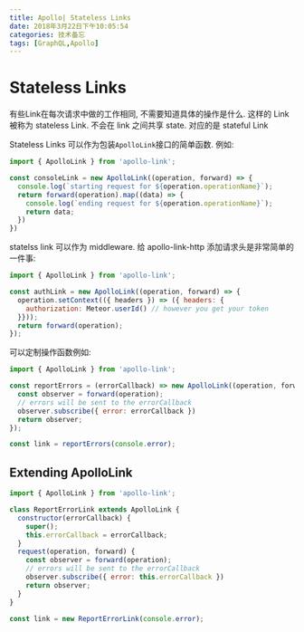 ```yaml
---
title: Apollo| Stateless Links
date: 2018年3月22日下午10:05:54
categories: 技术备忘
tags: [GraphQL,Apollo]
---
```

# Stateless Links

有些Link在每次请求中做的工作相同, 不需要知道具体的操作是什么. 这样的 Link 被称为 stateless Link. 不会在 link 之间共享 state. 对应的是 stateful Link

Stateless Links 可以作为包装`ApolloLink`接口的简单函数. 例如:

```js
import { ApolloLink } from 'apollo-link';

const consoleLink = new ApolloLink((operation, forward) => {
  console.log(`starting request for ${operation.operationName}`);
  return forward(operation).map((data) => {
    console.log(`ending request for ${operation.operationName}`);
    return data;
  })
})
```
statelss link 可以作为 middleware. 给 apollo-link-http 添加请求头是非常简单的一件事:

```js
import { ApolloLink } from 'apollo-link';

const authLink = new ApolloLink((operation, forward) => {
  operation.setContext(({ headers }) => ({ headers: {
    authorization: Meteor.userId() // however you get your token
  }}));
  return forward(operation);
});
```

可以定制操作函数例如:

```js
import { ApolloLink } from 'apollo-link';

const reportErrors = (errorCallback) => new ApolloLink((operation, forward) => {
  const observer = forward(operation);
  // errors will be sent to the errorCallback
  observer.subscribe({ error: errorCallback })
  return observer;
});

const link = reportErrors(console.error);
```

## Extending ApolloLink

```js
import { ApolloLink } from 'apollo-link';

class ReportErrorLink extends ApolloLink {
  constructor(errorCallback) {
    super();
    this.errorCallback = errorCallback;
  }
  request(operation, forward) {
    const observer = forward(operation);
    // errors will be sent to the errorCallback
    observer.subscribe({ error: this.errorCallback })
    return observer;
  }
}

const link = new ReportErrorLink(console.error);
```



